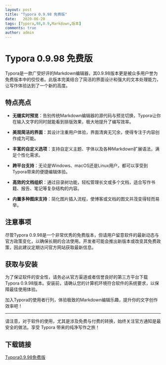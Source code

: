 ```yaml
---
layout: post
title: "Typora 0.9.98 免费版"
date:   2020-06-20
tags: [Typora,98,0.9,Markdown,版本]
comments: true
author: admin
---
```

# Typora 0.9.98 免费版

 Typora是一款广受好评的Markdown编辑器，其0.9.98版本更是被众多用户誉为免费版本中的佼佼者。此版本完美结合了简洁的界面设计和强大的文本处理能力，让写作体验达到了一个新的高度。

## 特点亮点

- **无缝实时预览**：告别传统Markdown编辑器的源代码与预览切换，Typora让你在输入文字的同时就能看到排版效果，极大地提升了编写效率。
  
- **美观简洁的界面**：其设计注重用户体验，界面清爽无冗余，使得专注于内容创作成为可能。
  
- **丰富的自定义选项**：支持自定义主题、字体以及各种Markdown扩展语法，满足个性化需求。
  
- **跨平台支持**：无论是Windows、macOS还是Linux用户，都可以享受到Typora带来的便捷编辑体验。
  
- **高效的文档组织**：通过目录树功能，轻松管理长文或多个文档，适合写作书籍、报告、笔记等复杂结构的内容。
  
- **内置多种图床支持**：简化图片插入流程，使博客或文档的图文并茂变得轻而易举。

## 注意事项

尽管Typora 0.9.98是一个非常优秀的免费版本，但请用户留意软件的最新动态与官方政策变化，以确保长期的合法使用。开发者可能会推出新版本或改变其免费政策，因此建议定期访问官方网站获取最新信息。

## 获取与安装

为了保证软件的安全性，请务必从官方渠道或者信誉良好的第三方平台下载Typora 0.9.98版本。安装前，请确认您的计算机环境符合软件的系统要求，以保障最佳使用体验。

加入Typora的使用者行列，体验极致的Markdown编辑乐趣，提升你的文字创作效率吧！

---

请注意，对于软件的使用，尤其是涉及免费与付费的转换，始终关注官方通知是最安全的做法。享受 Typora 带来的纯净写作之旅！

## 下载链接

[Typora0.9.98免费版](https://pan.quark.cn/s/6443f5add2ea)